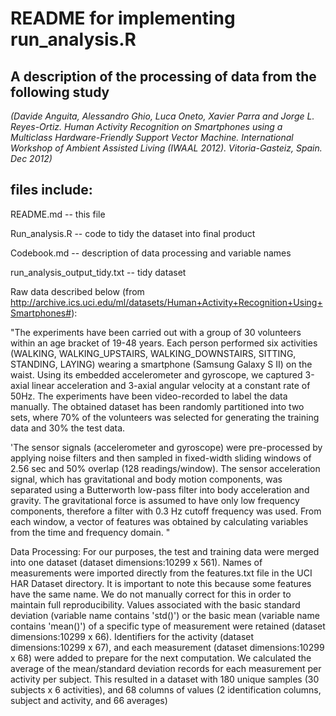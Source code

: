 README for implementing run_analysis.R
=================
A description of the processing of data from the following study
-----------------

*(Davide Anguita, Alessandro Ghio, Luca Oneto, Xavier Parra and Jorge L. Reyes-Ortiz. Human Activity Recognition on Smartphones using a Multiclass Hardware-Friendly Support Vector Machine. International Workshop of Ambient Assisted Living (IWAAL 2012). Vitoria-Gasteiz, Spain. Dec 2012)*

## files include:
README.md                    -- this file

Run_analysis.R               -- code to tidy the dataset into final product

Codebook.md                  -- description of data processing and variable names

run_analysis_output_tidy.txt -- tidy dataset



Raw data described below (from http://archive.ics.uci.edu/ml/datasets/Human+Activity+Recognition+Using+Smartphones#):

"The experiments have been carried out with a group of 30 volunteers within an age bracket of 19-48 years. Each person performed six activities (WALKING, WALKING_UPSTAIRS, WALKING_DOWNSTAIRS, SITTING, STANDING, LAYING) wearing a smartphone (Samsung Galaxy S II) on the waist. Using its embedded accelerometer and gyroscope, we captured 3-axial linear acceleration and 3-axial angular velocity at a constant rate of 50Hz. The experiments have been video-recorded to label the data manually. The obtained dataset has been randomly partitioned into two sets, where 70% of the volunteers was selected for generating the training data and 30% the test data. 

'The sensor signals (accelerometer and gyroscope) were pre-processed by applying noise filters and then sampled in fixed-width sliding windows of 2.56 sec and 50% overlap (128 readings/window). The sensor acceleration signal, which has gravitational and body motion components, was separated using a Butterworth low-pass filter into body acceleration and gravity. The gravitational force is assumed to have only low frequency components, therefore a filter with 0.3 Hz cutoff frequency was used. From each window, a vector of features was obtained by calculating variables from the time and frequency domain. "


Data Processing: For our purposes, the test and training data were merged into one dataset (dataset dimensions:10299 x 561). Names of measurements were imported directly from the features.txt file in the UCI HAR Dataset directory. It is important to note this because some features have the same name. We do not manually correct for this in order to maintain full reproducibility.  Values associated with the basic standard deviation (variable name contains 'std()') or the basic mean (variable name contains 'mean()') of a specific type of measurement were retained (dataset dimensions:10299 x 66). Identifiers for the activity (dataset dimensions:10299 x 67), and each measurement (dataset dimensions:10299 x 68) were added to prepare for the next computation.  We calculated the average of the mean/standard deviation records for each measurement per activity per subject. This resulted in a dataset with 180 unique samples (30 subjects x 6 activities), and 68 columns of values (2 identification columns, subject and activity, and 66 averages)